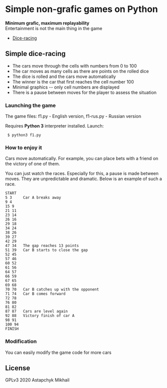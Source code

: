 # Simple non-grafic games on Python

**Minimum grafic, maximum replayability**  
Entertainment is not the main thing in the game


* [Dice-racing](#Simple-dice-racing)


## Simple dice-racing

* The cars move through the cells with numbers from 0 to 100
* The car moves as many cells as there are points on the rolled dice
* The dice is rolled and the cars move automatically
* The winner is the car that first reaches the cell number 100
* Minimal graphics -- only cell numbers are displayed
* There is a pause between moves for the player to assess the situation


### Launching the game

The game files: f1.py - English version, f1-rus.py - Russian version

Requires **Python 3** interpreter installed. Launch:

     $ python3 f1.py


### How to enjoy it

Cars move automatically. For example, you can place bets with a friend on the victory of one of them.

You can just watch the races. Especially for this, a pause is made between moves. They are unpredictable and dramatic. Below is an example of such a race.


```
START
5 3     Car A breaks away
9 4
15 9
21 11
23 14
26 16
29 18
34 24
38 26
39 27
42 29
47 34   The gap reaches 13 points
51 39   Car B starts to close the gap
52 45
57 46
60 52
61 56
64 57
66 59
67 65
69 68
70 70   Car B catches up with the opponent
71 74   Car B comes forward
72 78
76 80
81 82
87 87   Cars are level again
92 88   Victory finish of car A
98 91
100 94
FINISH
```

### Modification

You can easily modify the game code for more cars


## License

GPLv3 2020 Astapchyk Mikhail

